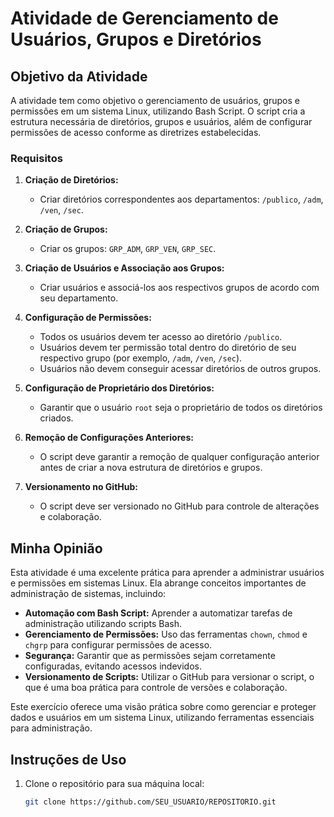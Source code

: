 # Atividade de Gerenciamento de Usuários, Grupos e Diretórios

## Objetivo da Atividade

A atividade tem como objetivo o gerenciamento de usuários, grupos e permissões em um sistema Linux, utilizando Bash Script. O script cria a estrutura necessária de diretórios, grupos e usuários, além de configurar permissões de acesso conforme as diretrizes estabelecidas.

### Requisitos

1. **Criação de Diretórios:**
   - Criar diretórios correspondentes aos departamentos: `/publico`, `/adm`, `/ven`, `/sec`.

2. **Criação de Grupos:**
   - Criar os grupos: `GRP_ADM`, `GRP_VEN`, `GRP_SEC`.

3. **Criação de Usuários e Associação aos Grupos:**
   - Criar usuários e associá-los aos respectivos grupos de acordo com seu departamento.

4. **Configuração de Permissões:**
   - Todos os usuários devem ter acesso ao diretório `/publico`.
   - Usuários devem ter permissão total dentro do diretório de seu respectivo grupo (por exemplo, `/adm`, `/ven`, `/sec`).
   - Usuários não devem conseguir acessar diretórios de outros grupos.

5. **Configuração de Proprietário dos Diretórios:**
   - Garantir que o usuário `root` seja o proprietário de todos os diretórios criados.

6. **Remoção de Configurações Anteriores:**
   - O script deve garantir a remoção de qualquer configuração anterior antes de criar a nova estrutura de diretórios e grupos.

7. **Versionamento no GitHub:**
   - O script deve ser versionado no GitHub para controle de alterações e colaboração.

## Minha Opinião

Esta atividade é uma excelente prática para aprender a administrar usuários e permissões em sistemas Linux. Ela abrange conceitos importantes de administração de sistemas, incluindo:

- **Automação com Bash Script:** Aprender a automatizar tarefas de administração utilizando scripts Bash.
- **Gerenciamento de Permissões:** Uso das ferramentas `chown`, `chmod` e `chgrp` para configurar permissões de acesso.
- **Segurança:** Garantir que as permissões sejam corretamente configuradas, evitando acessos indevidos.
- **Versionamento de Scripts:** Utilizar o GitHub para versionar o script, o que é uma boa prática para controle de versões e colaboração.

Este exercício oferece uma visão prática sobre como gerenciar e proteger dados e usuários em um sistema Linux, utilizando ferramentas essenciais para administração.

## Instruções de Uso

1. Clone o repositório para sua máquina local:

   ```bash
   git clone https://github.com/SEU_USUARIO/REPOSITORIO.git
